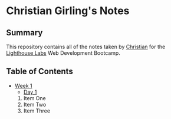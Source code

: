 # Christian Girling's Notes
## Summary
This repository contains all of the notes taken by [Christian](https://github.com/girlingc) for the [Lighthouse Labs](https://www.lighthouselabs.ca/) Web Development Bootcamp.

## Table of Contents
* [Week 1](/Week_1)
  * [Day 1](/Week_1/Day_1)
  1. Item One
  2. Item Two
  3. Item Three